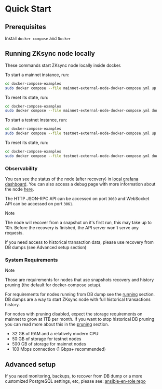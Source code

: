 # Quick Start

## Prerequisites

Install `docker compose` and `Docker`

## Running ZKsync node locally

These commands start ZKsync node locally inside docker.

To start a mainnet instance, run:

```sh
cd docker-compose-examples
sudo docker compose --file mainnet-external-node-docker-compose.yml up
```

To reset its state, run:

```sh
cd docker-compose-examples
sudo docker compose --file mainnet-external-node-docker-compose.yml down --volumes
```

To start a testnet instance, run:

```sh
cd docker-compose-examples
sudo docker compose --file testnet-external-node-docker-compose.yml up
```

To reset its state, run:

```sh
cd docker-compose-examples
sudo docker compose --file testnet-external-node-docker-compose.yml down --volumes
```

### Observability

You can see the status of the node (after recovery) in [local grafana dashboard](http://localhost:3000/dashboards).
You can also access a debug page with more information about the node [here](http://localhost:5000).

The HTTP JSON-RPC API can be accessed on port `3060` and WebSocket API can be accessed on port `3061`.

> [!NOTE]
>
> The node will recover from a snapshot on it's first run, this may take up to 10h. Before the recovery is finished, the
> API server won't serve any requests.
>
> If you need access to historical transaction data, please use recovery from DB dumps (see Advanced setup section)

### System Requirements

> [!NOTE]
>
> Those are requirements for nodes that use snapshots recovery and history pruning (the default for docker-compose
> setup).
>
> For requirements for nodes running from DB dump see the [running](03_running.md) section. DB dumps are a way to start
> ZKsync node with full historical transactions history.
>
> For nodes with pruning disabled, expect the storage requirements on mainnet to grow at 1TB per month. If you want to
> stop historical DB pruning you can read more about this in the [pruning](08_pruning.md) section.

- 32 GB of RAM and a relatively modern CPU
- 50 GB of storage for testnet nodes
- 500 GB of storage for mainnet nodes
- 100 Mbps connection (1 Gbps+ recommended)

## Advanced setup

If you need monitoring, backups, to recover from DB dump or a more customized PostgreSQL settings, etc, please see:
[ansible-en-role repo](https://github.com/matter-labs/ansible-en-role)

